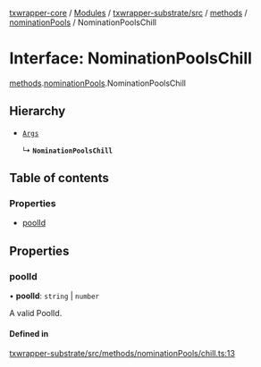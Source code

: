 [txwrapper-core](../README.md) / [Modules](../modules.md) / [txwrapper-substrate/src](../modules/txwrapper_substrate_src.md) / [methods](../modules/txwrapper_substrate_src.methods.md) / [nominationPools](../modules/txwrapper_substrate_src.methods.nominationPools.md) / NominationPoolsChill

# Interface: NominationPoolsChill

[methods](../modules/txwrapper_substrate_src.methods.md).[nominationPools](../modules/txwrapper_substrate_src.methods.nominationPools.md).NominationPoolsChill

## Hierarchy

- [`Args`](../modules/txwrapper_core_src.md#args)

  ↳ **`NominationPoolsChill`**

## Table of contents

### Properties

- [poolId](txwrapper_substrate_src.methods.nominationPools.NominationPoolsChill.md#poolid)

## Properties

### poolId

• **poolId**: `string` \| `number`

A valid PoolId.

#### Defined in

[txwrapper-substrate/src/methods/nominationPools/chill.ts:13](https://github.com/paritytech/txwrapper-core/blob/bb9e677/packages/txwrapper-substrate/src/methods/nominationPools/chill.ts#L13)
